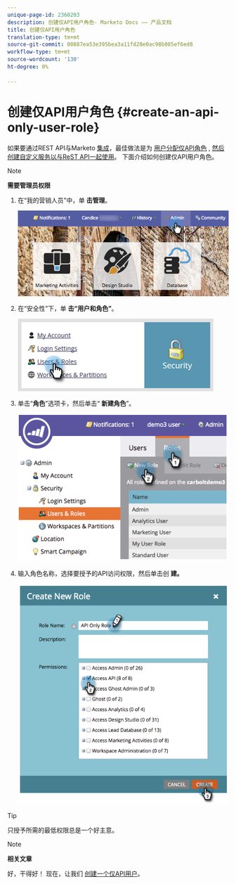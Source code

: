 ```yaml
---
unique-page-id: 2360203
description: 创建仅API用户角色- Marketo Docs —— 产品文档
title: 创建仅API用户角色
translation-type: tm+mt
source-git-commit: 00887ea53e395bea3a11fd28e0ac98b085ef6ed8
workflow-type: tm+mt
source-wordcount: '130'
ht-degree: 0%

---
```



# 创建仅API用户角色 {#create-an-api-only-user-role}

如果要通过REST API与Marketo [集成](http://developers.marketo.com/documentation/rest/)，最佳做法是为 [用户分配仅API角色](create-an-api-only-user.md) , [然后创建自定义服务以与ReST API一起使用](../../../product-docs/administration/additional-integrations/create-a-custom-service-for-use-with-rest-api.md)。 下面介绍如何创建仅API用户角色。

>[!NOTE]
>
>**需要管理员权限**

1. 在“我的营销人员”中，单 **击管理**。

   ![](assets/adminhand-1.png)

1. 在“安全性”下，单 **击“用户和角色”**。

   ![](assets/two.png)

1. 单击“**角色**”选项卡，然后单击“ **新建角色**”。

   ![](assets/image2014-9-16-13-3a47-3a12.png)

1. 输入角色名称，选择要授予的API访问权限，然后单击创 **建。**

   ![](assets/image2014-9-16-13-3a47-3a36.png)

>[!TIP]
>
>只授予所需的最低权限总是一个好主意。

>[!NOTE]
>
>**相关文章**
>
>好，干得好！ 现在，让我们 [创建一个仅API用户](create-an-api-only-user.md)。

